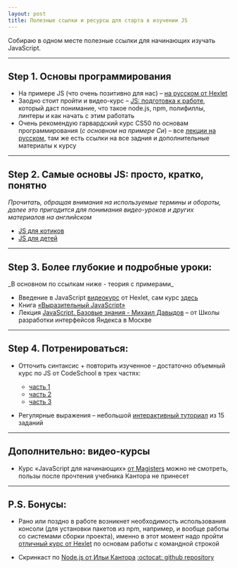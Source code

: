 ```yaml
---
layout: post
title: Полезные ссылки и ресурсы для старта в изучении JS
---
```


Собираю в одном месте полезные ссылки для начинающих изучать JavaScript.

---

  <h2 class="post__small-heading">Step 1. Основы программирования</h2>

  * На примере JS (что очень позитивно для нас) – [на русском от Hexlet](https://ru.hexlet.io/courses/programming-basics)
  * Заодно стоит пройти и видео-курс – [JS: подготовка к работе](https://ru.hexlet.io/courses/javascript_setup),
  который даст понимание, что такое node.js, npm, полифиллы, линтеры и как начать с этим работать
  * Очень рекомендую гарвардский курс CS50 по основам программирования (_с основном на примере Си_) – все [лекции на русском](http://javarush.ru/cs50.html), там же есть ссылки на все задния и дополнительные материалы к курсу

---  

  <h2 class="post__small-heading">Step 2. Самые основы JS: просто, кратко, понятно</h2>

  _Прочитать, обращая внимания на используемые термины и обороты, далее это пригодится для понимания видео-уроков и других материалов на английском_

  * [JS для котиков](http://jsforcats.com/)
  * [JS для детей](http://fileshare.cqproject.net/files//jsfkids.pdf)

---

  <h2 class="post__small-heading">Step 3. Более глубокие и подробные уроки:</h2>
  _В основном по ссылкам ниже - теория с примерами_

  * Введение в JavaScript [видеокурс](https://www.youtube.com/playlist?list=PLo6puixMwuSNxJCgadaaavKqq4-ocKPrR) от Hexlet, сам курс [здесь](https://ru.hexlet.io/courses/javascript_101)
  * Книга [«Выразительный JavaScript»](https://karmazzin.gitbooks.io/eloquentjavascript_ru/content/)  
  * Лекция [JavaScript. Базовые знания - Михаил Давыдов](https://youtu.be/vbdsTTDInTY) – от Школы разработки интерфейсов Яндекса в Москве

---

  <h2 class="post__small-heading">Step 4. Потренироваться:</h2>

  * Отточить синтаксис + повторить изученное – достаточно объемный курс по JS от CodeSchool в трех частях:
    - [часть 1](https://www.codeschool.com/courses/javascript-road-trip-part-1)
    - [часть 2](https://www.codeschool.com/courses/javascript-road-trip-part-2)
    - [часть 3](https://www.codeschool.com/courses/javascript-road-trip-part-3)

  * Регулярные выражения – небольшой [интерактивный туториал](http://regexone.com/lesson/introduction_abcs) из 15 заданий

---  

  <h2 class="post__small-heading">Дополнительно: видео-курсы</h2>

  * Курс «JavaScript для начинающих» [от Magisters](https://www.youtube.com/playlist?list=PLypd1VrGv7FNmdnnSgW91SfMqFVnrz90y) можно не смотреть, пользы после прочтения учебника Кантора не принесет


---

  <h2 class="post__small-heading">P.S. Бонусы:</h2>

  * Рано или поздно в работе возникнет необходимость использования консоли (для установки пакетов из npm, например, и вообще работы со системами сборки проекта), именно в этот момент надо пройти [отличный курс от Hexlet](https://ru.hexlet.io/courses/bash) по основам работы с командной строкой

  * Скринкаст по [Node.js от Ильи Кантора](https://www.youtube.com/playlist?list=PLDyvV36pndZFWfEQpNixIHVvp191Hb3Gg)
    [:octocat: github repository](https://github.com/iliakan/nodejs-screencast)
